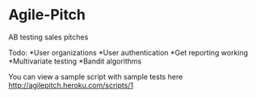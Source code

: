 Agile-Pitch
===========

AB testing sales pitches

Todo:
*User organizations
*User authentication
*Get reporting working
*Multivariate testing
*Bandit algorithms

You can view a sample script with sample tests here http://agilepitch.heroku.com/scripts/1
